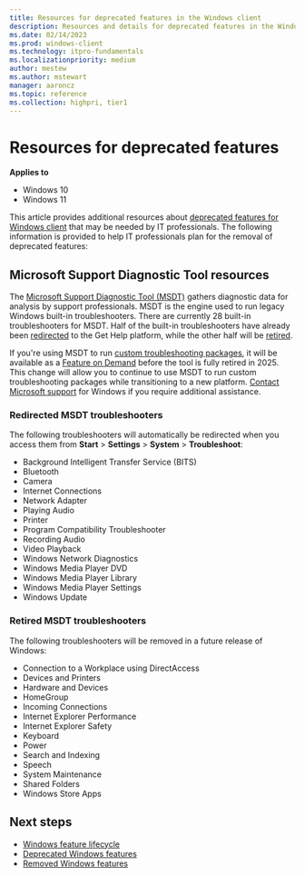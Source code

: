```yaml
---
title: Resources for deprecated features in the Windows client
description: Resources and details for deprecated features in the Windows Client.
ms.date: 02/14/2023
ms.prod: windows-client
ms.technology: itpro-fundamentals
ms.localizationpriority: medium
author: mestew
ms.author: mstewart
manager: aaroncz
ms.topic: reference
ms.collection: highpri, tier1
---
```


# Resources for deprecated features

**Applies to**

- Windows 10
- Windows 11

This article provides additional resources about [deprecated features for Windows client](deprecated-features.md) that may be needed by IT professionals. The following information is provided to help IT professionals plan for the removal of deprecated features:

## Microsoft Support Diagnostic Tool resources

The [Microsoft Support Diagnostic Tool (MSDT)](/windows-server/administration/windows-commands/msdt) gathers diagnostic data for analysis by support professionals. MSDT is the engine used to run legacy Windows built-in troubleshooters. There are currently 28 built-in troubleshooters for MSDT. Half of the built-in troubleshooters have already been [redirected](#redirected-msdt-troubleshooters) to the Get Help platform, while the other half will be [retired](#retired-msdt-troubleshooters).  

If you're using MSDT to run [custom troubleshooting packages](/previous-versions/windows/desktop/wintt/package-schema), it will be available as a [Feature on Demand](/windows-hardware/manufacture/desktop/features-on-demand-v2--capabilities) before the tool is fully retired in 2025. This change will allow you to continue to use MSDT to run custom troubleshooting packages while transitioning to a new platform. [Contact Microsoft support](https://support.microsoft.com/contactus) for Windows if you require additional assistance.

### Redirected MSDT troubleshooters

The following troubleshooters will automatically be redirected when you access them from **Start** > **Settings** > **System** > **Troubleshoot**:

- Background Intelligent Transfer Service (BITS)
- Bluetooth
- Camera
- Internet Connections
- Network Adapter
- Playing Audio
- Printer
- Program Compatibility Troubleshooter
- Recording Audio
- Video Playback
- Windows Network Diagnostics
- Windows Media Player DVD
- Windows Media Player Library
- Windows Media Player Settings
- Windows Update

### Retired MSDT troubleshooters

The following troubleshooters will be removed in a future release of Windows:

- Connection to a Workplace using DirectAccess
- Devices and Printers
- Hardware and Devices
- HomeGroup
- Incoming Connections
- Internet Explorer Performance
- Internet Explorer Safety
- Keyboard
- Power
- Search and Indexing
- Speech
- System Maintenance
- Shared Folders
- Windows Store Apps

## Next steps

- [Windows feature lifecycle](feature-lifecycle.md)
- [Deprecated Windows features](deprecated-features.md)
- [Removed Windows features](removed-features.md)
